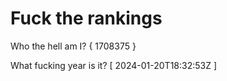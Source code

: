 # Fuck the rankings

Who the hell am I?
{ 1708375 }

What fucking year is it?
[ 2024-01-20T18:32:53Z ]

